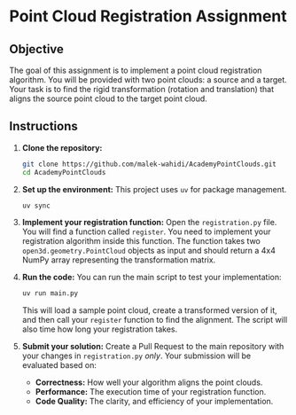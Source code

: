 # Point Cloud Registration Assignment

## Objective

The goal of this assignment is to implement a point cloud registration algorithm. You will be provided with two point clouds: a source and a target. Your task is to find the rigid transformation (rotation and translation) that aligns the source point cloud to the target point cloud.

## Instructions

1.  **Clone the repository:**
    ```bash
    git clone https://github.com/malek-wahidi/AcademyPointClouds.git
    cd AcademyPointClouds
    ```

2.  **Set up the environment:**
    This project uses `uv` for package management.
    ```bash
    uv sync
    ```

3.  **Implement your registration function:**
    Open the `registration.py` file. You will find a function called `register`. You need to implement your registration algorithm inside this function. The function takes two `open3d.geometry.PointCloud` objects as input and should return a 4x4 NumPy array representing the transformation matrix.

4.  **Run the code:**
    You can run the main script to test your implementation:
    ```bash
    uv run main.py
    ```
    This will load a sample point cloud, create a transformed version of it, and then call your `register` function to find the alignment. The script will also time how long your registration takes.

5.  **Submit your solution:**
    Create a Pull Request to the main repository with your changes in `registration.py` *only*. Your submission will be evaluated based on:
    *   **Correctness:** How well your algorithm aligns the point clouds.
    *   **Performance:** The execution time of your registration function.
    *   **Code Quality:** The clarity, and efficiency of your implementation.